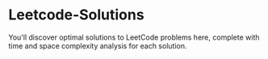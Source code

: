 # Leetcode-Solutions
You'll discover optimal solutions to LeetCode problems here, complete with time and space complexity analysis for each solution.
